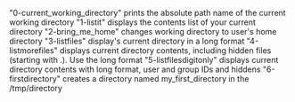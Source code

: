 "0-current_working_directory" prints the absolute path name of the current working directory
"1-listit" displays the contents list of your current directory
"2-bring_me_home" changes working directory to user's home directory
"3-listfiles" display's current directory in a long format
"4-listmorefiles" displays current directory contents, including hidden files (starting with .). Use the long format
"5-listfilesdigitonly" displays current directory contents with long format, user and group IDs and hiddens
"6-firstdirectory" creates a directory named my_first_directory in the /tmp/directory
